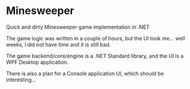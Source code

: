 # Minesweeper
Quick and dirty Minesweeper game implementation in .NET

The game logic was written in a couple of hours, but the UI took me... well weeks, i did not have time and it is still bad.



The game backend/core/engine is a .NET Standard library, and the UI is a WPF Desktop application.

There is also a plan for a Console application UI, which should be interesting...

